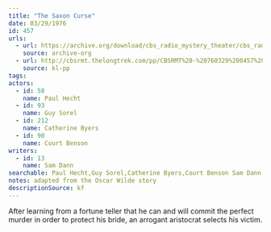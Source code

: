 ```yaml
---
title: "The Saxon Curse"
date: 03/29/1976
id: 457
urls: 
  - url: https://archive.org/download/cbs_radio_mystery_theater/cbs_radio_mystery_theater-0451-0500.zip/cbs_radio_mystery_theater-0451-0500%2Fcbsrmt_0457_the_saxon_curse.mp3
    source: archive-org
  - url: http://cbsrmt.thelongtrek.com/pp/CBSRMT%20-%20760329%200457%20The%20Saxon%20Curse_pp.mp3
    source: kl-pp
tags: 
actors:  
  - id: 58
    name: Paul Hecht  
  - id: 93
    name: Guy Sorel  
  - id: 212
    name: Catherine Byers  
  - id: 90
    name: Court Benson
writers:  
  - id: 13
    name: Sam Dann
searchable: Paul Hecht,Guy Sorel,Catherine Byers,Court Benson Sam Dann
notes: adapted from the Oscar Wilde story
descriptionSource: kf
---
```

After learning from a fortune teller that he can and will commit the perfect murder in order to protect his bride, an arrogant aristocrat selects his victim.